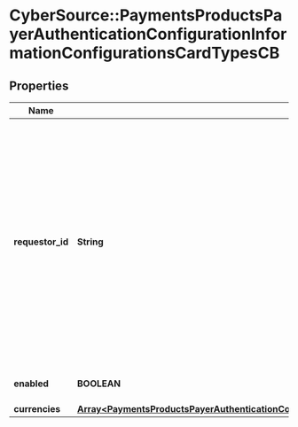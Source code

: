 # CyberSource::PaymentsProductsPayerAuthenticationConfigurationInformationConfigurationsCardTypesCB

## Properties
Name | Type | Description | Notes
------------ | ------------- | ------------- | -------------
**requestor_id** | **String** | The value is for 3DS2.0 and is a Directory Server assigned 3DS Requestor ID value. If this field is passed in request, it will override Requestor Id value that is configured on the Merchant&#39;s profile. | [optional] 
**enabled** | **BOOLEAN** |  | [optional] [default to true]
**currencies** | [**Array&lt;PaymentsProductsPayerAuthenticationConfigurationInformationConfigurationsCardTypesVerifiedByVisaCurrencies&gt;**](PaymentsProductsPayerAuthenticationConfigurationInformationConfigurationsCardTypesVerifiedByVisaCurrencies.md) |  | [optional] 


